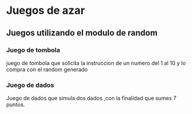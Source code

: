 # Juegos de azar
## Juegos utilizando el modulo de random
### Juego de tombola
juego de tombola que solicita la instruccion de un numero del 1 al 10 y lo compra con el random generado
### Juego de dados
Juego de dados que simula dos dados ,con la finalidad que sumes 7 puntos.
